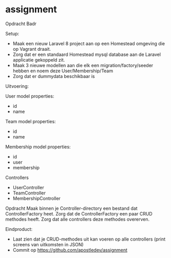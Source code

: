 # assignment

Opdracht Badr

Setup:
- Maak een nieuw Laravel 8 project aan op een Homestead omgeving die op Vagrant draait.
- Zorg dat er een standaard Homestead mysql database aan de Laravel applicatie gekoppeld zit.
- Maak 3 nieuwe modellen aan die elk een migration/factory/seeder hebben en noem deze User/Membership/Team
- Zorg dat er dummydata beschikbaar is

Uitvoering:

User model properties:
- id
- name

Team model properties:
- id
- name

Membership model properties:
- id
- user
- membership

Controllers
- UserController
- TeamController
- MembershipController

Opdracht
Maak binnen je Controller-directory een bestand dat ControllerFactory heet.
Zorg dat de ControllerFactory een paar CRUD methodes heeft.
Zorg dat alle controllers deze methodes overerven.

Eindproduct:
- Laat zien dat je CRUD-methodes uit kan voeren op alle controllers (print screens van uitkomsten in JSON)
- Commit op https://github.com/apostledev/assignment
